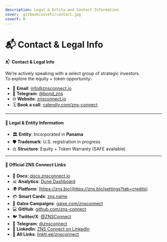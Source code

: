 ```yaml
---
description: Legal & Entity and Contact Information
cover: .gitbook/assets/contact.jpg
coverY: 0
---
```


# 📬 Contact & Legal Info

📬 **Contact & Legal Info**

We’re actively speaking with a select group of strategic investors.\
To explore the equity + token opportunity:

* 📧 **Email**: [info@znsconnect.io](mailto:info@znsconnect.io)
* 💬 **Telegram**: [@bond\_zns](https://t.me/bond_zns)
* 🌐 **Website**: [znsconnect.io](https://znsconnect.io/)
* 🗓️ **Book a call**: [calendly.com/zns-connect](https://calendly.com/zns-connect)

***

#### 🧾 **Legal & Entity Information**

* 🏛 **Entity**: Incorporated in **Panama**
* 🛡 **Trademark**: U.S. registration in progress
* ⚖️ **Structure**: Equity + Token Warranty (SAFE available)

***

#### 🔗 **Official ZNS Connect Links**

* 🧠 **Docs**: [docs.znsconnect.io](https://docs.znsconnect.io/)
* 📊 **Analytics**: [Dune Dashboard](https://dune.com/zns/zns-connect)
* 🌍 **Platform**: [https://zns.bio](https://zns.bio/settings?tab=credits)
* 💳 **Smart Cards**: [zns.name](https://zns.name/)
* 👥 **Galxe Campaigns**: [galxe.com/znsconnect](https://galxe.com/znsconnect)
* 💻 **GitHub**: [github.com/zns-connect](https://github.com/zns-connect)
* 🐦 **Twitter/X**: [@ZNSConnect](https://twitter.com/ZNSConnect)
* 📣 **Telegram**: [@znsconnect](https://t.me/znsconnect)
* 💼 **LinkedIn**: [ZNS Connect on LinkedIn](https://www.linkedin.com/company/zns-connect/)
* 🔗 **All Links**: [linktr.ee/znsconnect](https://linktr.ee/znsconnect)
